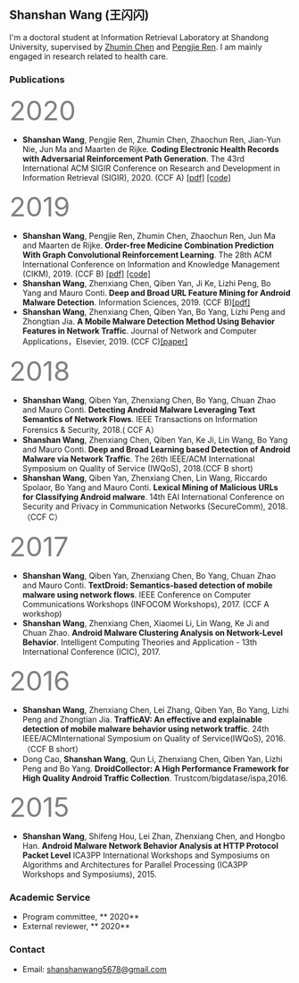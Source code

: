 ## Shanshan Wang (王闪闪)

I'm a doctoral student at Information Retrieval Laboratory at Shandong University, supervised by [Zhumin Chen](http://ir.sdu.edu.cn/~zhuminchen/~zhuminchen_en.htm) and [Pengjie Ren](https://pengjieren.github.io/). 
I am mainly engaged in research related to health care.



### Publications
<font color=gray size=30>2020</font>
* **Shanshan Wang**, Pengjie Ren, Zhumin Chen, Zhaochun Ren, Jian-Yun Nie, Jun Ma and Maarten de Rijke. **Coding Electronic Health Records with Adversarial Reinforcement Path Generation**. The 43rd International ACM SIGIR Conference on Research and Development in Information Retrieval (SIGIR), 2020. (CCF A) [[pdf]]() [[code]](https://github.com/WOW5678/RPGNet)

<font color=gray size=30>2019</font>
* **Shanshan Wang**, Pengjie Ren, Zhumin Chen, Zhaochun Ren, Jun Ma and Maarten de Rijke. **Order-free Medicine Combination Prediction With Graph Convolutional Reinforcement Learning**. The 28th ACM International Conference on Information and Knowledge Management (CIKM), 2019. (CCF B) [[pdf]](https://staff.fnwi.uva.nl/m.derijke/wp-content/papercite-data/pdf/wang-2019-order-free.pdf) [[code]](https://github.com/WOW5678/CompNet)
* **Shanshan Wang**, Zhenxiang Chen, Qiben Yan, Ji Ke, Lizhi Peng, Bo Yang and Mauro Conti. **Deep and Broad URL Feature Mining for Android Malware Detection**. Information Sciences, 2019. (CCF B)[[pdf]](https://www.sciencedirect.com/science/article/pii/S0020025519310539)
* **Shanshan Wang**, Zhenxiang Chen, Qiben Yan, Bo Yang, Lizhi Peng and Zhongtian Jia. **A Mobile Malware Detection Method Using Behavior Features in Network Traffic**. Journal of Network and Computer Applications，Elsevier, 2019. (CCF C)[[paper]](https://www.sciencedirect.com/science/article/pii/S1084804518304028)

<font color=gray size=30>2018</font>
* **Shanshan Wang**, Qiben Yan, Zhenxiang Chen, Bo Yang, Chuan Zhao and Mauro Conti. **Detecting Android Malware Leveraging Text Semantics of Network Flows**. IEEE Transactions on Information Forensics & Security, 2018.( CCF A）
* **Shanshan Wang**, Zhenxiang Chen, Qiben Yan, Ke Ji, Lin Wang, Bo Yang and Mauro Conti. **Deep and Broad Learning based Detection of Android Malware via Network Traffic**. The 26th IEEE/ACM International Symposium on Quality of Service (IWQoS), 2018.(CCF B short)
* **Shanshan Wang**, Qiben Yan, Zhenxiang Chen, Lin Wang, Riccardo Spolaor, Bo Yang and Mauro Conti. **Lexical Mining of Malicious URLs for Classifying Android malware**. 14th EAI International Conference on Security and Privacy in Communication Networks (SecureComm), 2018.（CCF C）

<font color=gray size=30>2017</font>
* **Shanshan Wang**, Qiben Yan, Zhenxiang Chen, Bo Yang, Chuan Zhao and Mauro Conti. **TextDroid: Semantics-based detection of mobile malware using network flows**. IEEE Conference on Computer Communications Workshops (INFOCOM Workshops), 2017. (CCF A workshop)
* **Shanshan Wang**, Zhenxiang Chen, Xiaomei Li, Lin Wang, Ke Ji and Chuan Zhao. **Android Malware Clustering Analysis on Network-Level Behavior**. Intelligent Computing Theories and Application - 13th International Conference (ICIC), 2017.

<font color=gray size=30>2016</font>
* **Shanshan Wang**, Zhenxiang Chen, Lei Zhang, Qiben Yan, Bo Yang, Lizhi Peng and Zhongtian Jia. **TrafficAV: An effective and explainable detection of mobile malware behavior using network traffic**. 24th IEEE/ACMInternational Symposium on Quality of Service(IWQoS), 2016.（CCF B short）
* Dong Cao, **Shanshan Wang**, Qun Li, Zhenxiang Chen, Qiben Yan, Lizhi Peng and Bo Yang. **DroidCollector: A High Performance Framework for High Quality Android Traffic Collection**. Trustcom/bigdatase/ispa,2016.

<font color=gray size=30>2015</font>
* **Shanshan Wang**, Shifeng Hou, Lei Zhan, Zhenxiang Chen, and Hongbo Han. **Android Malware Network Behavior Analysis at HTTP Protocol Packet Level** ICA3PP International Workshops and Symposiums on Algorithms and Architectures for Parallel Processing (ICA3PP Workshops and Symposiums), 2015.

### Academic Service
* Program committee, ** 2020**
* External reviewer, ** 2020**

### Contact
* Email: shanshanwang5678@gmail.com
